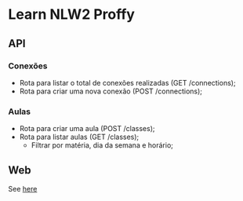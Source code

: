 # Learn NLW2 Proffy

## API

### Conexões

- Rota para listar o total de conexões realizadas (GET /connections);
- Rota para criar uma nova conexão (POST /connections);

### Aulas

- Rota para criar uma aula (POST /classes);
- Rota para listar aulas (GET /classes);
  - Filtrar por matéria, dia da semana e horário;


## Web

See [here](https://sasknot.github.io/learn-nlw2-proffy/)